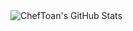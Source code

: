 <img src="https://stats.cheftoan.com/api?username=ChefToan&theme=gotham&show_icons=true&count_private=true&hide_border=true" alt="ChefToan's GitHub Stats" />

<!--
**ChefToan/ChefToan** is a ✨ _special_ ✨ repository because its `README.md` (this file) appears on your GitHub profile.

Here are some ideas to get you started:

- 🔭 I’m currently working on ...
- 🌱 I’m currently learning ...
- 👯 I’m looking to collaborate on ...
- 🤔 I’m looking for help with ...
- 💬 Ask me about ...
- 📫 How to reach me: ...
- 😄 Pronouns: ...
- ⚡ Fun fact: ...
-->
